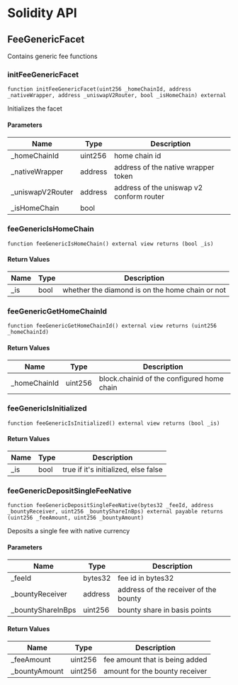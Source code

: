 # Solidity API

## FeeGenericFacet

Contains generic fee functions

### initFeeGenericFacet

```solidity
function initFeeGenericFacet(uint256 _homeChainId, address _nativeWrapper, address _uniswapV2Router, bool _isHomeChain) external
```

Initializes the facet

#### Parameters

| Name | Type | Description |
| ---- | ---- | ----------- |
| _homeChainId | uint256 | home chain id |
| _nativeWrapper | address | address of the native wrapper token |
| _uniswapV2Router | address | address of the uniswap v2 conform router |
| _isHomeChain | bool |  |

### feeGenericIsHomeChain

```solidity
function feeGenericIsHomeChain() external view returns (bool _is)
```

#### Return Values

| Name | Type | Description |
| ---- | ---- | ----------- |
| _is | bool | whether the diamond is on the home chain or not |

### feeGenericGetHomeChainId

```solidity
function feeGenericGetHomeChainId() external view returns (uint256 _homeChainId)
```

#### Return Values

| Name | Type | Description |
| ---- | ---- | ----------- |
| _homeChainId | uint256 | block.chainid of the configured home chain |

### feeGenericIsInitialized

```solidity
function feeGenericIsInitialized() external view returns (bool _is)
```

#### Return Values

| Name | Type | Description |
| ---- | ---- | ----------- |
| _is | bool | true if it's initialized, else false |

### feeGenericDepositSingleFeeNative

```solidity
function feeGenericDepositSingleFeeNative(bytes32 _feeId, address _bountyReceiver, uint256 _bountyShareInBps) external payable returns (uint256 _feeAmount, uint256 _bountyAmount)
```

Deposits a single fee with native currency

#### Parameters

| Name | Type | Description |
| ---- | ---- | ----------- |
| _feeId | bytes32 | fee id in bytes32 |
| _bountyReceiver | address | address of the receiver of the bounty |
| _bountyShareInBps | uint256 | bounty share in basis points |

#### Return Values

| Name | Type | Description |
| ---- | ---- | ----------- |
| _feeAmount | uint256 | fee amount that is being added |
| _bountyAmount | uint256 | amount for the bounty receiver |

